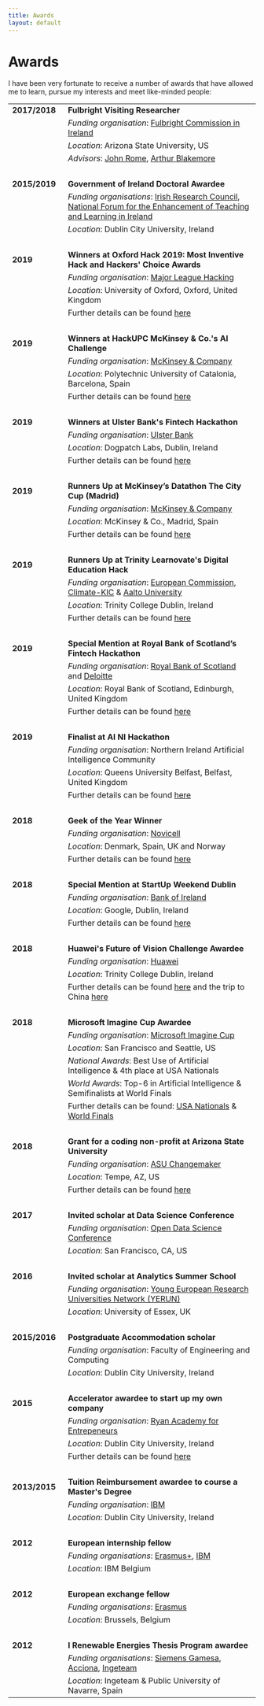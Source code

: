 ```yaml
---
title: Awards
layout: default
---
```


# Awards
I have been very fortunate to receive a number of awards that have allowed me to learn, pursue my interests and meet like-minded people:

|||
|---|---|
| **2017/2018**&nbsp;&nbsp; | **Fulbright Visiting Researcher** |
|| *Funding organisation*: [Fulbright Commission in Ireland][fulbright] |
|| *Location*: Arizona State University, US |
|| *Advisors*: [John Rome](https://uto.asu.edu/about/meet-the-uto/john-rome), [Arthur Blakemore](https://isearch.asu.edu/profile/44586)  |
| &nbsp; ||
| **2015/2019**&nbsp;&nbsp; | **Government of Ireland Doctoral Awardee** |
|| *Funding organisations*: [Irish Research Council][irc], [National Forum for the Enhancement of Teaching and Learning in Ireland][natforum] |
|| *Location*: Dublin City University, Ireland |
| &nbsp; ||
| **2019** | **Winners at Oxford Hack 2019: Most Inventive Hack and Hackers' Choice Awards** |
|| *Funding organisation*: [Major League Hacking][mlh] |
|| *Location*: University of Oxford, Oxford, United Kingdom |
|| Further details can be found [here](./blog/oxford) |
| &nbsp; ||
| **2019** | **Winners at HackUPC McKinsey & Co.'s AI Challenge** |
|| *Funding organisation*: [McKinsey & Company][McKinsey] |
|| *Location*: Polytechnic University of Catalonia, Barcelona, Spain |
|| Further details can be found [here](./blog/hackupc) |
| &nbsp; ||
| **2019** | **Winners at Ulster Bank's Fintech Hackathon** |
|| *Funding organisation*: [Ulster Bank][ub] |
|| *Location*: Dogpatch Labs, Dublin, Ireland |
|| Further details can be found [here](./blog/loandog) |
| &nbsp; ||
| **2019** | **Runners Up at McKinsey’s Datathon The City Cup (Madrid)** |
|| *Funding organisation*: [McKinsey & Company][McKinsey] |
|| *Location*: McKinsey & Co., Madrid, Spain |
|| Further details can be found [here](./blog/citycup) |
| &nbsp; ||
| **2019** | **Runners Up at Trinity Learnovate's Digital Education Hack** |
|| *Funding organisation*: [European Commission](eu), [Climate-KIC][climate] & [Aalto University][aalto] |
|| *Location*: Trinity College Dublin, Ireland |
|| Further details can be found [here](./blog/digieduhack) |
| &nbsp; ||
| **2019** | **Special Mention at Royal Bank of Scotland’s Fintech Hackathon** |
|| *Funding organisation*: [Royal Bank of Scotland][rbs] and [Deloitte][deloitte] |
|| *Location*: Royal Bank of Scotland, Edinburgh, United Kingdom |
|| Further details can be found [here](./blog/rbs) |
| &nbsp; ||
| **2019** | **Finalist at AI NI Hackathon** |
|| *Funding organisation*: Northern Ireland Artificial Intelligence Community |
|| *Location*: Queens University Belfast, Belfast, United Kingdom |
|| Further details can be found [here](./blog/aini) |
| &nbsp; ||
| **2018** | **Geek of the Year Winner** |
|| *Funding organisation*: [Novicell][novicell] |
|| *Location*: Denmark, Spain, UK and Norway |
|| Further details can be found [here](./blog/novicell) |
| &nbsp; ||
| **2018** | **Special Mention at StartUp Weekend Dublin** |
|| *Funding organisation*: [Bank of Ireland][boi] |
|| *Location*: Google, Dublin, Ireland |
|| Further details can be found [here](./blog/google_startup) |
| &nbsp; ||
| **2018** | **Huawei's Future of Vision Challenge Awardee** |
|| *Funding organisation*: [Huawei][huawei] |
|| *Location*: Trinity College Dublin, Ireland |
|| Further details can be found [here](./blog/huawei_vision) and the trip to China [here](./blog/huawei) |
| &nbsp; ||
| **2018** | **Microsoft Imagine Cup Awardee** |
|| *Funding organisation*: [Microsoft Imagine Cup][msft] |
|| *Location*: San Francisco and Seattle, US |
|| *National Awards*: Best Use of Artificial Intelligence & 4th place at USA Nationals |
|| *World Awards*: Top-6 in Artificial Intelligence & Semifinalists at World Finals |
|| Further details can be found: [USA Nationals](./blog/msft_ic) & [World Finals](./blog/msft_ic_world) |
| &nbsp; ||
| **2018** | **Grant for a coding non-profit at Arizona State University** |
|| *Funding organisation*: [ASU Changemaker][changemaker] |
|| *Location*: Tempe, AZ, US |
|| Further details can be found [here](./blog/coding) |
| &nbsp; ||
| **2017** | **Invited scholar at Data Science Conference** |
|| *Funding organisation*: [Open Data Science Conference][odsc] |
|| *Location*: San Francisco, CA, US |
| &nbsp; ||
| **2016** | **Invited scholar at Analytics Summer School** |
|| *Funding organisation*: [Young European Research Universities Network (YERUN)][yerun]  |
|| *Location*: University of Essex, UK |
| &nbsp; ||
| **2015/2016** | **Postgraduate Accommodation scholar** |
|| *Funding organisation*: Faculty of Engineering and Computing |
|| *Location*: Dublin City University, Ireland |
| &nbsp; ||
| **2015** | **Accelerator awardee to start up my own company** |
|| *Funding organisation*: [Ryan Academy for Entrepeneurs][ryan] |
|| *Location*: Dublin City University, Ireland |
|| Further details can be found [here](./blog/ustart) |
| &nbsp; ||
| **2013/2015** | **Tuition Reimbursement awardee to course a Master's Degree** |
|| *Funding organisation*: [IBM][ibm] |
|| *Location*: Dublin City University, Ireland |
| &nbsp; ||
| **2012** | **European internship fellow** |
|| *Funding organisations*: [Erasmus+][erasmus], [IBM][ibm] |
|| *Location*: IBM Belgium |
| &nbsp; ||
| **2012** | **European exchange fellow** |
|| *Funding organisations*: [Erasmus][erasmus] |
|| *Location*: Brussels, Belgium |
| &nbsp; ||
| **2012** | **I Renewable Energies Thesis Program awardee** |
|| *Funding organisations*: [Siemens Gamesa][gamesa], [Acciona][acciona], [Ingeteam][ingeteam] |
|| *Location*: Ingeteam & Public University of Navarre, Spain |

[fulbright]: http://www.fulbright.ie/
[irc]: http://research.ie/
[natforum]: https://www.teachingandlearning.ie/
[changemaker]: https://changemaker.asu.edu/
[msft]: https://imagine.microsoft.com/
[odsc]: https://odsc.com/
[yerun]: https://www.yerun.eu/
[ryan]: http://ryanacademy.ie/
[ibm]: https://www.ibm.com
[erasmus]: http://www.erasmusprogramme.com/
[gamesa]: http://www.siemensgamesa.com/gamesa/en/siemensgamesa.html
[acciona]: http://acciona.us/
[ingeteam]: https://www.ingeteam.com/
[boi]: https://www.bankofireland.com/
[huawei]: https://www.huawei.com/en/
[ub]: https://www.ulsterbank.ie/
[novicell]: https://www.novicell.dk/
[rbs]: https://www.rbs.com/
[deloitte]: https://deloitte.com
[eu]: https://ec.europa.eu/
[climate]: https://www.climate-kic.org
[aalto]: https://www.aalto.fi/en
[McKinsey]: https://www.mckinsey.com/
[mlh]: https://mlh.io/